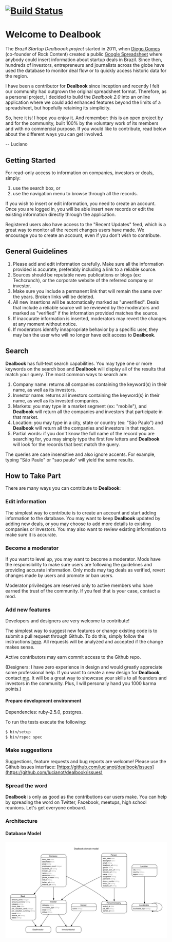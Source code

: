 [![Build Status](https://travis-ci.com/BossaBox/dealbook.svg?branch=master)](https://travis-ci.com/BossaBox/dealbook)
===================
Welcome to Dealbook
===================

The *Brazil Startup Dealboook project* started in 2011, when [Diego Gomes](https://twitter.com/dttg) (co-founder of Rock Content) created a public [Google Spreadsheet](https://docs.google.com/spreadsheet/ccc?key=0AtrBPNMQBfOIdEphV04yay1hTXdyZzNEYTQzTS1rRXc#gid=5) where anybody could insert information about startup deals in Brazil. Since then, hundreds of investors, entrepreneurs and journalists across the globe have used the database to monitor deal flow or to quickly access historic data for the region.

I have been a contributor for **Dealbook** since inception and recently I felt our community had outgrown the original spreadsheet format. Therefore, as a personal project, I decided to build the *Dealbook 2.0* into an online application where we could add enhanced features beyond the limits of a spreadsheet, but hopefully retaining its simplicity.

So, here it is! I hope you enjoy it. And remember: this is an open project by and for the community, built 100% by the voluntary work of its members and with no commercial purpose. If you would like to contribute, read below about the different ways you can get involved.

-- Luciano


Getting Started
---------------

For read-only access to information on companies, investors or deals, simply:

1. use the search box, or
2. use the navigation menu to browse through all the records.

If you wish to insert or edit information, you need to create an account. Once you are logged in, you will be able insert new records or edit the existing information directly through the application.

Registered users also have access to the "Recent Updates" feed, which is a great way to monitor all the recent changes users have made. We encourage you to create an account, even if you don't wish to contribute.


General Guidelines
------------------

1. Please add and edit information carefully. Make sure all the information provided is accurate, preferably including a link to a reliable source.
2. Sources should be reputable news publications or blogs (ex: Techcrunch), or the corporate website of the referred company or investor.
3. Make sure you include a permanent link that will remain the same over the years. Broken links will be deleted.
4. All new insertions will be automatically marked as "unverified". Deals that include a reliable source will be reviewed by the moderators and marked as "verified" if the information provided matches the source.
5. If inaccurate information is inserted, moderators may revert the changes at any moment without notice.
6. If moderators identify innapropriate behavior by a specific user, they may ban the user who will no longer have edit access to **Dealbook**.


Search
------

**Dealbook** has full-text search capabilities. You may type one or more keywords on the search box and **Dealbook** will display all of the results that match your query. The most common ways to search are:

1. Company name: returns all companies containing the keyword(s) in their name, as well as its investors.
2. Investor name: returns all investors containing the keyword(s) in their name, as well as its invested companies.
3. Markets: you may type in a market segment (ex: "mobile"), and **Dealbook** will return all the companies and investors that participate in that market.
4. Location: you may type in a city, state or country (ex: "São Paulo") and **Dealbook** will return all the companies and investors in that region.
5. Partial words: if you don't know the full name of the record you are searching for, you may simply type the first few letters and **Dealbook** will look for the records that best match the query.

The queries are case insensitive and also ignore accents. For example, typing "São Paulo" or "sao paulo" will yield the same results.



How to Take Part
----------------

There are many ways you can contribute to **Dealbook**:

### Edit information

The simplest way to contribute is to create an account and start adding information to the database. You may want to keep **Dealbook** updated by adding new deals, or you may choose to add more details to existing companies or investors. You may also want to review existing information to make sure it is accurate.

### Become a moderator

If you want to level up, you may want to become a moderator. Mods have the responsibility to make sure users are following the guidelines and providing accurate information. Only mods may tag deals as verified, revert changes made by users and promote or ban users.

Moderator priviledges are reserved only to active members who have earned the trust of the community. If you feel that is your case, contact a mod.

### Add new features

Developers and designers are very welcome to contribute!

The simplest way to suggest new features or change existing code is to submit a pull request through Github. To do this, simply follow the instructions [here](https://help.github.com/articles/using-pull-requests). All requests will be analyzed and accepted if the change makes sense.

Active contributors may earn commit access to the Github repo.

(Designers: I have zero experience in design and would greatly appreciate some professional help. If you want to create a new design for **Dealbook**, contact [me](mailto:luciano@tavares.us). It will be a great way to showcase your skills to all founders and investors in the community. Plus, I will personally hand you 1000 karma points.)

#### Prepare development environment

Dependencies: ruby-2.5.0, postgres.

To run the tests execute the following:

```
$ bin/setup
$ bin/rspec spec
```

### Make suggestions

Suggestions, feature requests and bug reports are welcome! Please use the Github issues interface: [https://github.com/lucianot/dealbook/issues](https://github.com/lucianot/dealbook/issues)

### Spread the word

**Dealbook** is only as good as the contributions our users make. You can help by spreading the word on Twitter, Facebook, meetups, high school reunions. Let's get everyone onboard.

### Architecture

#### Database Model

![database model](/readme/erd.jpg)
